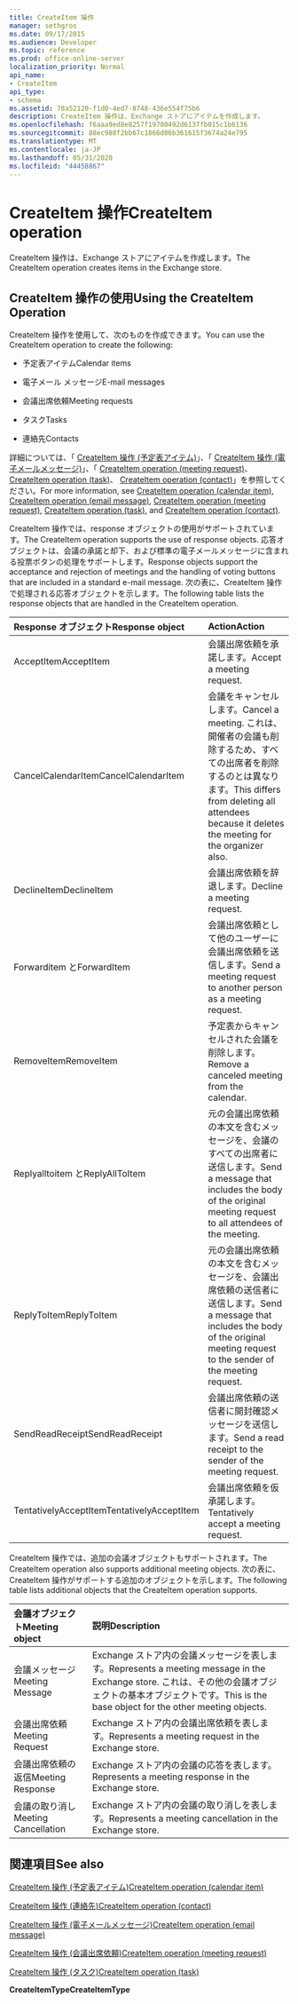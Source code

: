```yaml
---
title: CreateItem 操作
manager: sethgros
ms.date: 09/17/2015
ms.audience: Developer
ms.topic: reference
ms.prod: office-online-server
localization_priority: Normal
api_name:
- CreateItem
api_type:
- schema
ms.assetid: 78a52120-f1d0-4ed7-8748-436e554f75b6
description: CreateItem 操作は、Exchange ストアにアイテムを作成します。
ms.openlocfilehash: f6aaa9ed8e8257f19780492d6137fb015c1b6136
ms.sourcegitcommit: 88ec988f2bb67c1866d06b361615f3674a24e795
ms.translationtype: MT
ms.contentlocale: ja-JP
ms.lasthandoff: 05/31/2020
ms.locfileid: "44458867"
---
```

# <a name="createitem-operation"></a><span data-ttu-id="7fc61-103">CreateItem 操作</span><span class="sxs-lookup"><span data-stu-id="7fc61-103">CreateItem operation</span></span>

<span data-ttu-id="7fc61-104">CreateItem 操作は、Exchange ストアにアイテムを作成します。</span><span class="sxs-lookup"><span data-stu-id="7fc61-104">The CreateItem operation creates items in the Exchange store.</span></span>
  
## <a name="using-the-createitem-operation"></a><span data-ttu-id="7fc61-105">CreateItem 操作の使用</span><span class="sxs-lookup"><span data-stu-id="7fc61-105">Using the CreateItem Operation</span></span>

<span data-ttu-id="7fc61-106">CreateItem 操作を使用して、次のものを作成できます。</span><span class="sxs-lookup"><span data-stu-id="7fc61-106">You can use the CreateItem operation to create the following:</span></span>
  
- <span data-ttu-id="7fc61-107">予定表アイテム</span><span class="sxs-lookup"><span data-stu-id="7fc61-107">Calendar items</span></span>
    
- <span data-ttu-id="7fc61-108">電子メール メッセージ</span><span class="sxs-lookup"><span data-stu-id="7fc61-108">E-mail messages</span></span>
    
- <span data-ttu-id="7fc61-109">会議出席依頼</span><span class="sxs-lookup"><span data-stu-id="7fc61-109">Meeting requests</span></span>
    
- <span data-ttu-id="7fc61-110">タスク</span><span class="sxs-lookup"><span data-stu-id="7fc61-110">Tasks</span></span>
    
- <span data-ttu-id="7fc61-111">連絡先</span><span class="sxs-lookup"><span data-stu-id="7fc61-111">Contacts</span></span>
    
<span data-ttu-id="7fc61-112">詳細については、「 [CreateItem 操作 (予定表アイテム)](createitem-operation-calendar-item.md)」、「 [CreateItem 操作 (電子メールメッセージ)](createitem-operation-email-message.md)」、「 [CreateItem operation (meeting request)](createitem-operation-meeting-request.md)、 [CreateItem operation (task)](createitem-operation-task.md)、 [CreateItem operation (contact)](createitem-operation-contact.md)」を参照してください。</span><span class="sxs-lookup"><span data-stu-id="7fc61-112">For more information, see [CreateItem operation (calendar item)](createitem-operation-calendar-item.md), [CreateItem operation (email message)](createitem-operation-email-message.md), [CreateItem operation (meeting request)](createitem-operation-meeting-request.md), [CreateItem operation (task)](createitem-operation-task.md), and [CreateItem operation (contact)](createitem-operation-contact.md).</span></span>
  
<span data-ttu-id="7fc61-113">CreateItem 操作では、response オブジェクトの使用がサポートされています。</span><span class="sxs-lookup"><span data-stu-id="7fc61-113">The CreateItem operation supports the use of response objects.</span></span> <span data-ttu-id="7fc61-114">応答オブジェクトは、会議の承諾と却下、および標準の電子メールメッセージに含まれる投票ボタンの処理をサポートします。</span><span class="sxs-lookup"><span data-stu-id="7fc61-114">Response objects support the acceptance and rejection of meetings and the handling of voting buttons that are included in a standard e-mail message.</span></span> <span data-ttu-id="7fc61-115">次の表に、CreateItem 操作で処理される応答オブジェクトを示します。</span><span class="sxs-lookup"><span data-stu-id="7fc61-115">The following table lists the response objects that are handled in the CreateItem operation.</span></span>
  
|<span data-ttu-id="7fc61-116">**Response オブジェクト**</span><span class="sxs-lookup"><span data-stu-id="7fc61-116">**Response object**</span></span>|<span data-ttu-id="7fc61-117">**Action**</span><span class="sxs-lookup"><span data-stu-id="7fc61-117">**Action**</span></span>|
|:-----|:-----|
|<span data-ttu-id="7fc61-118">AcceptItem</span><span class="sxs-lookup"><span data-stu-id="7fc61-118">AcceptItem</span></span>  <br/> |<span data-ttu-id="7fc61-119">会議出席依頼を承諾します。</span><span class="sxs-lookup"><span data-stu-id="7fc61-119">Accept a meeting request.</span></span>  <br/> |
|<span data-ttu-id="7fc61-120">CancelCalendarItem</span><span class="sxs-lookup"><span data-stu-id="7fc61-120">CancelCalendarItem</span></span>  <br/> |<span data-ttu-id="7fc61-121">会議をキャンセルします。</span><span class="sxs-lookup"><span data-stu-id="7fc61-121">Cancel a meeting.</span></span> <span data-ttu-id="7fc61-122">これは、開催者の会議も削除するため、すべての出席者を削除するのとは異なります。</span><span class="sxs-lookup"><span data-stu-id="7fc61-122">This differs from deleting all attendees because it deletes the meeting for the organizer also.</span></span>  <br/> |
|<span data-ttu-id="7fc61-123">DeclineItem</span><span class="sxs-lookup"><span data-stu-id="7fc61-123">DeclineItem</span></span>  <br/> |<span data-ttu-id="7fc61-124">会議出席依頼を辞退します。</span><span class="sxs-lookup"><span data-stu-id="7fc61-124">Decline a meeting request.</span></span>  <br/> |
|<span data-ttu-id="7fc61-125">Forwarditem と</span><span class="sxs-lookup"><span data-stu-id="7fc61-125">ForwardItem</span></span>  <br/> |<span data-ttu-id="7fc61-126">会議出席依頼として他のユーザーに会議出席依頼を送信します。</span><span class="sxs-lookup"><span data-stu-id="7fc61-126">Send a meeting request to another person as a meeting request.</span></span>  <br/> |
|<span data-ttu-id="7fc61-127">RemoveItem</span><span class="sxs-lookup"><span data-stu-id="7fc61-127">RemoveItem</span></span>  <br/> |<span data-ttu-id="7fc61-128">予定表からキャンセルされた会議を削除します。</span><span class="sxs-lookup"><span data-stu-id="7fc61-128">Remove a canceled meeting from the calendar.</span></span>  <br/> |
|<span data-ttu-id="7fc61-129">Replyalltoitem と</span><span class="sxs-lookup"><span data-stu-id="7fc61-129">ReplyAllToItem</span></span>  <br/> |<span data-ttu-id="7fc61-130">元の会議出席依頼の本文を含むメッセージを、会議のすべての出席者に送信します。</span><span class="sxs-lookup"><span data-stu-id="7fc61-130">Send a message that includes the body of the original meeting request to all attendees of the meeting.</span></span>  <br/> |
|<span data-ttu-id="7fc61-131">ReplyToItem</span><span class="sxs-lookup"><span data-stu-id="7fc61-131">ReplyToItem</span></span>  <br/> |<span data-ttu-id="7fc61-132">元の会議出席依頼の本文を含むメッセージを、会議出席依頼の送信者に送信します。</span><span class="sxs-lookup"><span data-stu-id="7fc61-132">Send a message that includes the body of the original meeting request to the sender of the meeting request.</span></span>  <br/> |
|<span data-ttu-id="7fc61-133">SendReadReceipt</span><span class="sxs-lookup"><span data-stu-id="7fc61-133">SendReadReceipt</span></span>  <br/> |<span data-ttu-id="7fc61-134">会議出席依頼の送信者に開封確認メッセージを送信します。</span><span class="sxs-lookup"><span data-stu-id="7fc61-134">Send a read receipt to the sender of the meeting request.</span></span>  <br/> |
|<span data-ttu-id="7fc61-135">TentativelyAcceptItem</span><span class="sxs-lookup"><span data-stu-id="7fc61-135">TentativelyAcceptItem</span></span>  <br/> |<span data-ttu-id="7fc61-136">会議出席依頼を仮承諾します。</span><span class="sxs-lookup"><span data-stu-id="7fc61-136">Tentatively accept a meeting request.</span></span>  <br/> |
   
<span data-ttu-id="7fc61-137">CreateItem 操作では、追加の会議オブジェクトもサポートされます。</span><span class="sxs-lookup"><span data-stu-id="7fc61-137">The CreateItem operation also supports additional meeting objects.</span></span> <span data-ttu-id="7fc61-138">次の表に、CreateItem 操作がサポートする追加のオブジェクトを示します。</span><span class="sxs-lookup"><span data-stu-id="7fc61-138">The following table lists additional objects that the CreateItem operation supports.</span></span>
  
|<span data-ttu-id="7fc61-139">**会議オブジェクト**</span><span class="sxs-lookup"><span data-stu-id="7fc61-139">**Meeting object**</span></span>|<span data-ttu-id="7fc61-140">**説明**</span><span class="sxs-lookup"><span data-stu-id="7fc61-140">**Description**</span></span>|
|:-----|:-----|
|<span data-ttu-id="7fc61-141">会議メッセージ</span><span class="sxs-lookup"><span data-stu-id="7fc61-141">Meeting Message</span></span>  <br/> |<span data-ttu-id="7fc61-142">Exchange ストア内の会議メッセージを表します。</span><span class="sxs-lookup"><span data-stu-id="7fc61-142">Represents a meeting message in the Exchange store.</span></span> <span data-ttu-id="7fc61-143">これは、その他の会議オブジェクトの基本オブジェクトです。</span><span class="sxs-lookup"><span data-stu-id="7fc61-143">This is the base object for the other meeting objects.</span></span>  <br/> |
|<span data-ttu-id="7fc61-144">会議出席依頼</span><span class="sxs-lookup"><span data-stu-id="7fc61-144">Meeting Request</span></span>  <br/> |<span data-ttu-id="7fc61-145">Exchange ストア内の会議出席依頼を表します。</span><span class="sxs-lookup"><span data-stu-id="7fc61-145">Represents a meeting request in the Exchange store.</span></span>  <br/> |
|<span data-ttu-id="7fc61-146">会議出席依頼の返信</span><span class="sxs-lookup"><span data-stu-id="7fc61-146">Meeting Response</span></span>  <br/> |<span data-ttu-id="7fc61-147">Exchange ストア内の会議の応答を表します。</span><span class="sxs-lookup"><span data-stu-id="7fc61-147">Represents a meeting response in the Exchange store.</span></span>  <br/> |
|<span data-ttu-id="7fc61-148">会議の取り消し</span><span class="sxs-lookup"><span data-stu-id="7fc61-148">Meeting Cancellation</span></span>  <br/> |<span data-ttu-id="7fc61-149">Exchange ストア内の会議の取り消しを表します。</span><span class="sxs-lookup"><span data-stu-id="7fc61-149">Represents a meeting cancellation in the Exchange store.</span></span>  <br/> |
   
## <a name="see-also"></a><span data-ttu-id="7fc61-150">関連項目</span><span class="sxs-lookup"><span data-stu-id="7fc61-150">See also</span></span>



[<span data-ttu-id="7fc61-151">CreateItem 操作 (予定表アイテム)</span><span class="sxs-lookup"><span data-stu-id="7fc61-151">CreateItem operation (calendar item)</span></span>](createitem-operation-calendar-item.md)
  
[<span data-ttu-id="7fc61-152">CreateItem 操作 (連絡先)</span><span class="sxs-lookup"><span data-stu-id="7fc61-152">CreateItem operation (contact)</span></span>](createitem-operation-contact.md)
  
[<span data-ttu-id="7fc61-153">CreateItem 操作 (電子メールメッセージ)</span><span class="sxs-lookup"><span data-stu-id="7fc61-153">CreateItem operation (email message)</span></span>](createitem-operation-email-message.md)
  
[<span data-ttu-id="7fc61-154">CreateItem 操作 (会議出席依頼)</span><span class="sxs-lookup"><span data-stu-id="7fc61-154">CreateItem operation (meeting request)</span></span>](createitem-operation-meeting-request.md)
  
[<span data-ttu-id="7fc61-155">CreateItem 操作 (タスク)</span><span class="sxs-lookup"><span data-stu-id="7fc61-155">CreateItem operation (task)</span></span>](createitem-operation-task.md)
  
 <span data-ttu-id="7fc61-156">**CreateItemType**</span><span class="sxs-lookup"><span data-stu-id="7fc61-156">**CreateItemType**</span></span>

